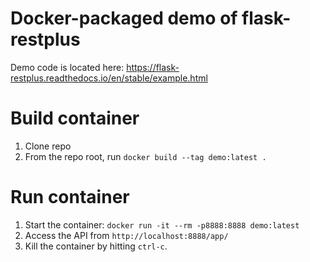 # Docker-packaged demo of flask-restplus

Demo code is located here: https://flask-restplus.readthedocs.io/en/stable/example.html

# Build container

1. Clone repo
2. From the repo root, run `docker build --tag demo:latest .`

# Run container

1. Start the container: `docker run -it --rm -p8888:8888 demo:latest`
2. Access the API from `http://localhost:8888/app/`
3. Kill the container by hitting `ctrl-c`.



